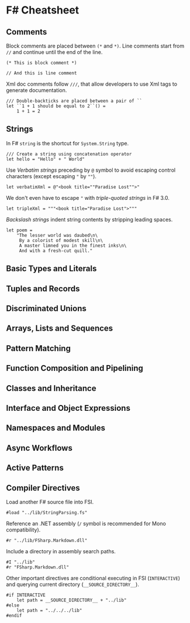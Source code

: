 F# Cheatsheet
=============

Comments
--------
Block comments are placed between `(*` and `*)`. Line comments start from `//` and continue until the end of the line.

	(* This is block comment *)

    // And this is line comment
    
Xml doc comments follow `///`, that allow developers to use Xml tags to generate documentation.    
    
    /// Double-backticks are placed between a pair of ``
    let ``1 + 1 should be equal to 2``() =
  		1 + 1 = 2

Strings
-------
In F# `string` is the shortcut for `System.String` type.

    /// Create a string using concatenation operator
    let hello = "Hello" + " World"

Use *Verbatim strings* preceding by `@` symbol to avoid escaping control characters (except escaping `"` by `""`).

    let verbatimXml = @"<book title=""Paradise Lost"">"

We don't even have to escape `"` with *triple-quoted strings* in F# 3.0.

    let tripleXml = """<book title="Paradise Lost">"""

*Backslash strings* indent string contents by stripping leading spaces.

    let poem = 
        "The lesser world was daubed\n\
         By a colorist of modest skill\n\
         A master limned you in the finest inks\n\
         And with a fresh-cut quill."

Basic Types and Literals
------------------------

Tuples and Records
------------------

Discriminated Unions
--------------------

Arrays, Lists and Sequences
---------------------------

Pattern Matching
----------------

Function Composition and Pipelining
-----------------------------------

Classes and Inheritance
-----------------------

Interface and Object Expressions
----------------------------

Namespaces and Modules
----------------------

Async Workflows
---------------

Active Patterns
---------------

Compiler Directives
-------------------
Load another F# source file into FSI.

    #load "../lib/StringParsing.fs"

Reference an .NET assembly (`/` symbol is recommended for Mono compatibility).

	#r "../lib/FSharp.Markdown.dll"

Include a directory in assembly search paths.

    #I "../lib"
    #r "FSharp.Markdown.dll"


Other important directives are conditional executing in FSI (`INTERACTIVE`) and querying current directory (`__SOURCE_DIRECTORY__`).

    #if INTERACTIVE
        let path = __SOURCE_DIRECTORY__ + "../lib"
    #else
        let path = "../../../lib"
    #endif
